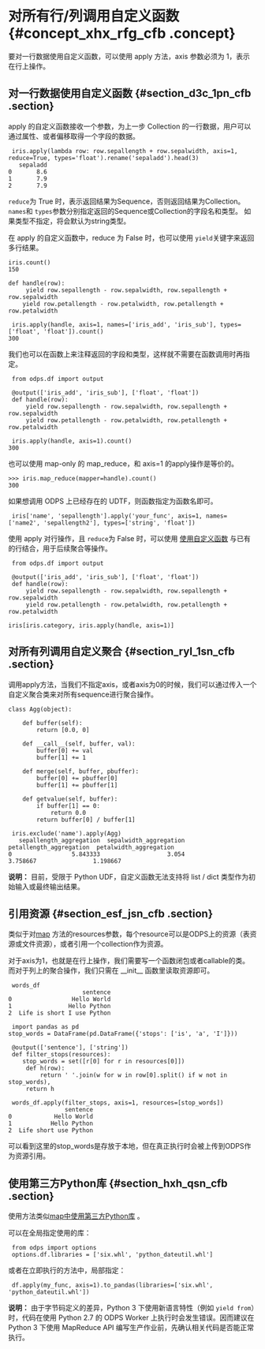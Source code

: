 # 对所有行/列调用自定义函数 {#concept_xhx_rfg_cfb .concept}

要对一行数据使用自定义函数，可以使用 apply 方法，axis 参数必须为 1，表示在行上操作。

## 对一行数据使用自定义函数 {#section_d3c_1pn_cfb .section}

apply 的自定义函数接收一个参数，为上一步 Collection 的一行数据，用户可以通过属性、或者偏移取得一个字段的数据。

```
 iris.apply(lambda row: row.sepallength + row.sepalwidth, axis=1, reduce=True, types='float').rename('sepaladd').head(3)
   sepaladd
0       8.6
1       7.9
2       7.9
```

`reduce`为 True 时，表示返回结果为Sequence，否则返回结果为Collection。 `names`和 `types`参数分别指定返回的Sequence或Collection的字段名和类型。 如果类型不指定，将会默认为string类型。

在 apply 的自定义函数中，reduce 为 False 时，也可以使用 `yield`关键字来返回多行结果。

```
iris.count()
150

def handle(row):
     yield row.sepallength - row.sepalwidth, row.sepallength + row.sepalwidth
    yield row.petallength - row.petalwidth, row.petallength + row.petalwidth

 iris.apply(handle, axis=1, names=['iris_add', 'iris_sub'], types=['float', 'float']).count()
300
```

我们也可以在函数上来注释返回的字段和类型，这样就不需要在函数调用时再指定。

```
 from odps.df import output

 @output(['iris_add', 'iris_sub'], ['float', 'float'])
 def handle(row):
     yield row.sepallength - row.sepalwidth, row.sepallength + row.sepalwidth
     yield row.petallength - row.petalwidth, row.petallength + row.petalwidth

 iris.apply(handle, axis=1).count()
300
```

也可以使用 map-only 的 map\_reduce，和 axis=1 的apply操作是等价的。

```
>>> iris.map_reduce(mapper=handle).count()
300
```

如果想调用 ODPS 上已经存在的 UDTF，则函数指定为函数名即可。

```
 iris['name', 'sepallength'].apply('your_func', axis=1, names=['name2', 'sepallength2'], types=['string', 'float'])
```

使用 apply 对行操作，且 `reduce`为 False 时，可以使用 [使用自定义函数](cn.zh-CN/用户指南/PyODPS/DataFrame/使用自定义函数.md#) 与已有的行结合，用于后续聚合等操作。

```
 from odps.df import output

 @output(['iris_add', 'iris_sub'], ['float', 'float'])
 def handle(row):
     yield row.sepallength - row.sepalwidth, row.sepallength + row.sepalwidth
     yield row.petallength - row.petalwidth, row.petallength + row.petalwidth

iris[iris.category, iris.apply(handle, axis=1)]
```

## 对所有列调用自定义聚合 {#section_ryl_1sn_cfb .section}

调用apply方法，当我们不指定axis，或者axis为0的时候，我们可以通过传入一个自定义聚合类来对所有sequence进行聚合操作。

```
class Agg(object):

    def buffer(self):
        return [0.0, 0]

    def __call__(self, buffer, val):
        buffer[0] += val
        buffer[1] += 1

    def merge(self, buffer, pbuffer):
        buffer[0] += pbuffer[0]
        buffer[1] += pbuffer[1]

    def getvalue(self, buffer):
        if buffer[1] == 0:
            return 0.0
        return buffer[0] / buffer[1]
```

```
 iris.exclude('name').apply(Agg)
   sepallength_aggregation  sepalwidth_aggregation  petallength_aggregation  petalwidth_aggregation
0                 5.843333                   3.054                 3.758667                1.198667
```

**说明：** 目前，受限于 Python UDF，自定义函数无法支持将 list / dict 类型作为初始输入或最终输出结果。

## 引用资源 {#section_esf_jsn_cfb .section}

类似于对[map](cn.zh-CN/用户指南/PyODPS/DataFrame/列运算.md#) 方法的resources参数，每个resource可以是ODPS上的资源（表资源或文件资源），或者引用一个collection作为资源。

对于axis为1，也就是在行上操作，我们需要写一个函数闭包或者callable的类。 而对于列上的聚合操作，我们只需在 \_\_init\_\_ 函数里读取资源即可。

```
 words_df
                     sentence
0                 Hello World
1                Hello Python
2  Life is short I use Python

 import pandas as pd
stop_words = DataFrame(pd.DataFrame({'stops': ['is', 'a', 'I']}))

 @output(['sentence'], ['string'])
 def filter_stops(resources):
    stop_words = set([r[0] for r in resources[0]])
     def h(row):
         return ' '.join(w for w in row[0].split() if w not in stop_words),
     return h

 words_df.apply(filter_stops, axis=1, resources=[stop_words])
                sentence
0            Hello World
1           Hello Python
2  Life short use Python
```

可以看到这里的stop\_words是存放于本地，但在真正执行时会被上传到ODPS作为资源引用。

## 使用第三方Python库 {#section_hxh_qsn_cfb .section}

使用方法类似[map中使用第三方Python库](cn.zh-CN/用户指南/PyODPS/DataFrame/使用自定义函数.md#) 。

可以在全局指定使用的库：

```
 from odps import options
 options.df.libraries = ['six.whl', 'python_dateutil.whl']
```

或者在立即执行的方法中，局部指定：

```
 df.apply(my_func, axis=1).to_pandas(libraries=['six.whl', 'python_dateutil.whl'])
```

**说明：** 由于字节码定义的差异，Python 3 下使用新语言特性（例如 `yield from`）时，代码在使用 Python 2.7 的 ODPS Worker 上执行时会发生错误。因而建议在 Python 3 下使用 MapReduce API 编写生产作业前，先确认相关代码是否能正常 执行。

